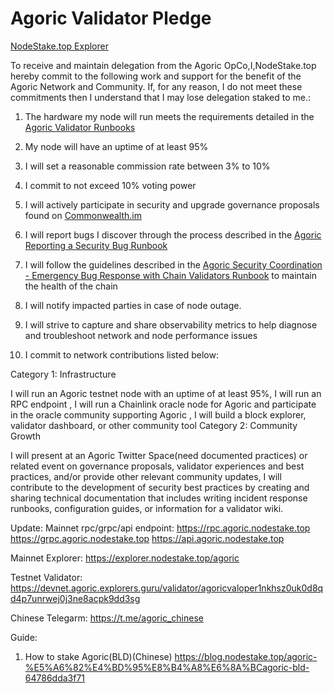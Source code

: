 # Agoric Validator Pledge

[NodeStake.top Explorer](https://main.explorer.agoric.net/validator/agoricvaloper1nkhsz0uk0d8qd4p7unrwej0j3ne8acpk9dd3sg)

To receive and maintain delegation from the Agoric OpCo,I,NodeStake.top hereby commit to the following work and support for the benefit of the Agoric Network and Community. If, for any reason, I do not meet these commitments then I understand that I may lose delegation staked to me.:

1. The hardware my node will run meets the requirements detailed in the [Agoric Validator Runbooks](https://github.com/Agoric/agoric-sdk/wiki/Runbook%...)

2. My node will have an uptime of at least 95%

3. I will set a reasonable commission rate between 3% to 10%

4. I commit to not exceed 10% voting power

5. I will actively participate in security and upgrade governance proposals found on [Commonwealth.im](https://commonwealth.im/agoric)

6. I will report bugs I discover through the process described in the [Agoric Reporting a Security Bug Runbook](https://github.com/Agoric/agoric-sdk/wiki/Runbook%...)

7. I will follow the guidelines described in the [Agoric Security Coordination - Emergency Bug Response with Chain Validators Runbook](https://github.com/Agoric/agoric-sdk/wiki/Runbook%...) to maintain the health of the chain

8. I will notify impacted parties in case of node outage.

9. I will strive to capture and share observability metrics to help diagnose and troubleshoot network and node performance issues

10. I commit to network contributions listed below:

Category 1: Infrastructure

I will run an Agoric testnet node with an uptime of at least 95%, I will run an RPC endpoint , I will run a Chainlink oracle node for Agoric and participate in the oracle community supporting Agoric , I will build a block explorer, validator dashboard, or other community tool
Category 2: Community Growth

I will present at an Agoric Twitter Space(need documented practices) or related event on governance proposals, validator experiences and best practices, and/or provide other relevant community updates, I will contribute to the development of security best practices by creating and sharing technical documentation that includes writing incident response runbooks, configuration guides, or information for a validator wiki. ‌

Update:
Mainnet rpc/grpc/api endpoint:
https://rpc.agoric.nodestake.top
https://grpc.agoric.nodestake.top
https://api.agoric.nodestake.top

Mainnet Explorer:
https://explorer.nodestake.top/agoric

Testnet Validator:
https://devnet.agoric.explorers.guru/validator/agoricvaloper1nkhsz0uk0d8qd4p7unrwej0j3ne8acpk9dd3sg

Chinese Telegarm:
https://t.me/agoric_chinese

Guide:
1. How to stake Agoric(BLD)(Chinese)
https://blog.nodestake.top/agoric-%E5%A6%82%E4%BD%95%E8%B4%A8%E6%8A%BCagoric-bld-64786dda3f71
